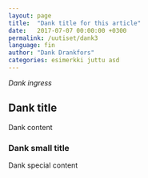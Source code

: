 ```yaml
---
layout: page
title:  "Dank title for this article"
date:   2017-07-07 00:00:00 +0300
permalink: /uutiset/dank3
language: fin
author: "Dank Drankfors"
categories: esimerkki juttu asd
---
```

*Dank ingress*


## Dank title

Dank content

### Dank small title

Dank special content
